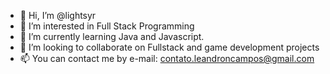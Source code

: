 - 👋 Hi, I’m @lightsyr
- 👀 I’m interested in Full Stack Programming 
- 🌱 I’m currently learning Java and Javascript.
- 💞️ I’m looking to collaborate on Fullstack and game development projects
- 📫 You can contact me by e-mail: contato.leandroncampos@gmail.com

<!---
lightsyr/lightsyr is a ✨ special ✨ repository because its `README.md` (this file) appears on your GitHub profile.
You can click the Preview link to take a look at your changes.
--->
